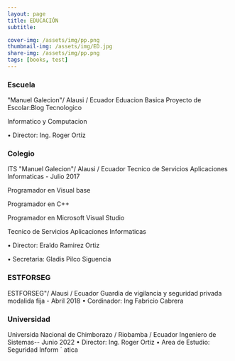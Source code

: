 ```yaml
---
layout: page
title: EDUCACIÓN
subtitle: 

cover-img: /assets/img/pp.png
thumbnail-img: /assets/img/ED.jpg
share-img: /assets/img/pp.png
tags: [books, test]
---
```

### Escuela
"Manuel Galecion"/ Alausi / Ecuador
Eduacion Basica
Proyecto de Escolar:Blog Tecnologico

Informatico y Computacion

• Director: Ing. Roger Ortiz

### Colegio
ITS "Manuel Galecion"/ Alausi / Ecuador
Tecnico de Servicios Aplicaciones Informaticas - Julio 2017 

Programador en Visual base

Programador en C++

Programador en Microsoft Visual Studio

Tecnico de Servicios Aplicaciones Informaticas

• Director: Eraldo Ramirez Ortiz

• Secretaria: Gladis Pilco Siguencia

### ESTFORSEG

ESTFORSEG"/ Alausi / Ecuador
Guardia de vigilancia y seguridad privada modalida fija - Abril 2018
• Cordinador: Ing Fabricio Cabrera 
### Universidad
Universida Nacional de Chimborazo / Riobamba / Ecuador
Ingeniero de Sistemas-- Junio 2022 
• Director: Ing. Roger Ortiz
• Area de Estudio: Seguridad Inform ´ atica



